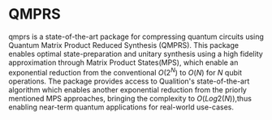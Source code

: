 # QMPRS
qmprs is a state-of-the-art package for compressing quantum circuits using Quantum Matrix Product Reduced Synthesis (QMPRS). This package enables optimal state-preparation and unitary synthesis using a high fidelity approximation through Matrix Product States(MPS), which enable an exponential reduction from the conventional $O(2^N)$ to $O(N)$ for $N$ qubit operations. The package provides access to Qualition's state-of-the-art algorithm which enables another exponential reduction from the priorly mentioned MPS approaches, bringing the complexity to $O(Log2(N))$,thus enabling near-term quantum applications for real-world use-cases.
